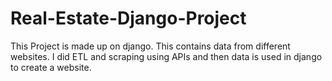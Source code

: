 # Real-Estate-Django-Project
This Project is made up on django. This contains data from different websites. I did ETL and scraping using APIs and then data is used in django to create a website.
